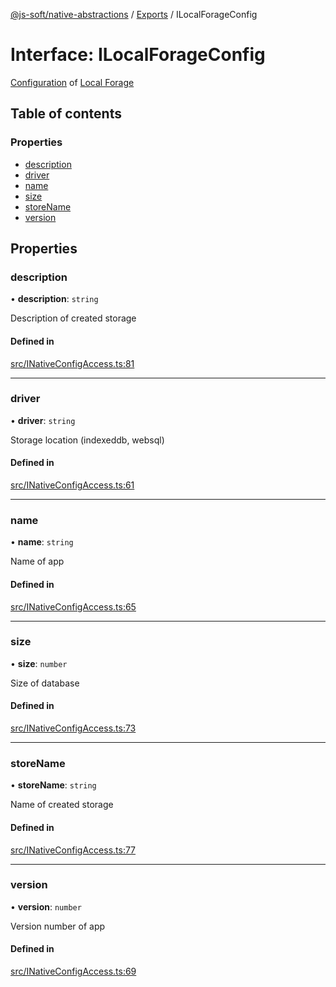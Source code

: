 [@js-soft/native-abstractions](../README.md) / [Exports](../modules.md) / ILocalForageConfig

# Interface: ILocalForageConfig

[Configuration](https://github.com/localForage/localForage#configuration) of [Local Forage](https://github.com/localForage/localForage)

## Table of contents

### Properties

-   [description](ILocalForageConfig.md#description)
-   [driver](ILocalForageConfig.md#driver)
-   [name](ILocalForageConfig.md#name)
-   [size](ILocalForageConfig.md#size)
-   [storeName](ILocalForageConfig.md#storename)
-   [version](ILocalForageConfig.md#version)

## Properties

### description

• **description**: `string`

Description of created storage

#### Defined in

[src/INativeConfigAccess.ts:81](https://github.com/js-soft/ts-native-access/blob/68cf98a/packages/abstractions/src/INativeConfigAccess.ts#L81)

---

### driver

• **driver**: `string`

Storage location (indexeddb, websql)

#### Defined in

[src/INativeConfigAccess.ts:61](https://github.com/js-soft/ts-native-access/blob/68cf98a/packages/abstractions/src/INativeConfigAccess.ts#L61)

---

### name

• **name**: `string`

Name of app

#### Defined in

[src/INativeConfigAccess.ts:65](https://github.com/js-soft/ts-native-access/blob/68cf98a/packages/abstractions/src/INativeConfigAccess.ts#L65)

---

### size

• **size**: `number`

Size of database

#### Defined in

[src/INativeConfigAccess.ts:73](https://github.com/js-soft/ts-native-access/blob/68cf98a/packages/abstractions/src/INativeConfigAccess.ts#L73)

---

### storeName

• **storeName**: `string`

Name of created storage

#### Defined in

[src/INativeConfigAccess.ts:77](https://github.com/js-soft/ts-native-access/blob/68cf98a/packages/abstractions/src/INativeConfigAccess.ts#L77)

---

### version

• **version**: `number`

Version number of app

#### Defined in

[src/INativeConfigAccess.ts:69](https://github.com/js-soft/ts-native-access/blob/68cf98a/packages/abstractions/src/INativeConfigAccess.ts#L69)
